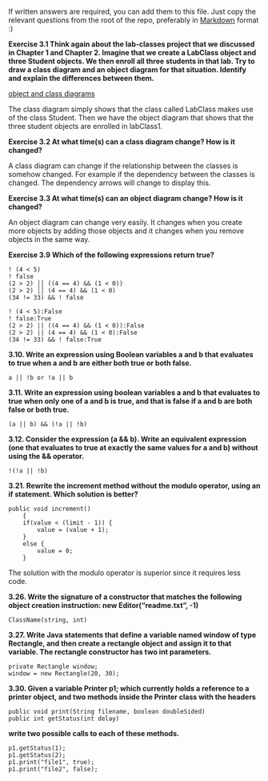 If written answers are required, you can add them to this file. Just copy the relevant questions from the root of the repo, preferably in [Markdown](https://guides.github.com/features/mastering-markdown/) format :)

**Exercise 3.1
Think again about the lab-classes project that we discussed in Chapter 1 and Chapter 2. Imagine that we create a LabClass object and three Student objects. We then enroll all three students in that lab. Try to draw a class diagram and an object diagram for that situation. Identify and explain the differences between them.**

[object and class diagrams](https://imgur.com/oaJopji "diagram")

The class diagram simply shows that the class called LabClass makes use of the class Student. Then we have the object diagram that shows that the three student objects are enrolled in labClass1.

**Exercise 3.2 At what time(s) can a class diagram change? How is it changed?**

A class diagram can change if the relationship between the classes is somehow changed. For example if the dependency between the classes is changed. The dependency arrows will change to display this.

**Exercise 3.3 At what time(s) can an object diagram change? How is it changed?**

An object diagram can change very easily. It changes when you create more objects by adding those objects and it changes when you remove objects in the same way.

**Exercise 3.9 Which of the following expressions return true?**
~~~
! (4 < 5)
! false
(2 > 2) ││ ((4 == 4) && (1 < 0))
(2 > 2) ││ (4 == 4) && (1 < 0)
(34 != 33) && ! false
~~~
~~~
! (4 < 5):False
! false:True
(2 > 2) || ((4 == 4) && (1 < 0)):False
(2 > 2) || (4 == 4) && (1 < 0):False
(34 != 33) && ! false:True
~~~

**3.10. Write an expression using Boolean variables a and b that evaluates to true when a and b are either both true or both false.**
~~~
a || !b or !a || b
~~~

**3.11. Write an expression using boolean variables a and b that evaluates to true when only one of a and b is true, and that is false if a and b are both false or both true.**
~~~
(a || b) && (!a || !b)
~~~
**3.12. Consider the expression (a && b). Write an equivalent expression (one that evaluates to true at exactly the same values for a and b) without using the && operator.**
~~~
!(!a || !b)
~~~
**3.21. Rewrite the increment method without the modulo operator, using an if statement. Which solution is better?**
~~~
public void increment()
    {
    if(value < (limit - 1)) {
        value = (value + 1);
    }
    else {
        value = 0;
    }
~~~
The solution with the modulo operator is superior since it requires less code.

**3.26. Write the signature of a constructor that matches the following object creation instruction: new Editor(“readme.txt”, -1)**
~~~
ClassName(string, int)
~~~

**3.27. Write Java statements that define a variable named window of type
Rectangle, and then create a rectangle object and assign it to that variable. The rectangle
constructor has two int parameters.**
~~~
private Rectangle window;
window = new Rectangle(20, 30);
~~~
**3.30. Given a variable Printer p1; which currently holds a reference to a printer object, and two methods inside the Printer class with the headers**
~~~
public void print(String filename, boolean doubleSided)
public int getStatus(int delay)
~~~
**write two possible calls to each of these methods.**
~~~
p1.getStatus(1);
p1.getStatus(2);
p1.print("file1", true);
p1.print("file2", false);
~~~
